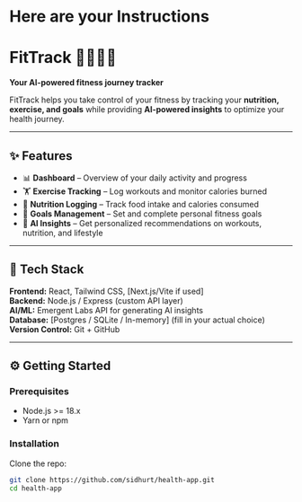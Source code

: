 # Here are your Instructions
# FitTrack 🏋️‍♂️🥗🤖
**Your AI-powered fitness journey tracker**

FitTrack helps you take control of your fitness by tracking your **nutrition, exercise, and goals** while providing **AI-powered insights** to optimize your health journey.

---

## ✨ Features
- 📊 **Dashboard** – Overview of your daily activity and progress  
- 🏋️ **Exercise Tracking** – Log workouts and monitor calories burned  
- 🥗 **Nutrition Logging** – Track food intake and calories consumed  
- 🎯 **Goals Management** – Set and complete personal fitness goals  
- 🤖 **AI Insights** – Get personalized recommendations on workouts, nutrition, and lifestyle  

---

## 🚀 Tech Stack
**Frontend:** React, Tailwind CSS, [Next.js/Vite if used]  
**Backend:** Node.js / Express (custom API layer)  
**AI/ML:** Emergent Labs API for generating AI insights  
**Database:** [Postgres / SQLite / In-memory] (fill in your actual choice)  
**Version Control:** Git + GitHub  

---

## ⚙️ Getting Started

### Prerequisites
- Node.js >= 18.x
- Yarn or npm

### Installation
Clone the repo:
```bash
git clone https://github.com/sidhurt/health-app.git
cd health-app
